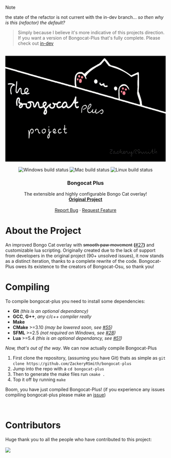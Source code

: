 <!-- TOP OF README ANCHOR -->
<a name="top"></a>

> [!NOTE]
the state of the refactor is not current with the in-dev branch... *so then why is this (refactor) the default?*

> Simply because I believe it's more indicative of this projects direction. If you want a version of Bongocat-Plus
that's fully complete. Please check out [in-dev](https://github.com/ZackeryRSmith/bongocat-plus/tree/in-dev)

<!-- PROJECT LOGO -->
<br/>
<div align="center">
  <a href="https://github.com/ZackeryRSmith/bongocat-plus/tree/refactor/cats/plus">
    <img src="./res/catbanner.gif" alt="logo" width="590" height="332">
  </a>

<!-- BUILD STATUS' -->
<p align="center">
  <img alt="Windows build status" src="https://img.shields.io/badge/Windows%20build-Passing-brightgreen?style=for-the-badge&logo=windows">
  <!--<img alt="Windows build status" src="https://img.shields.io/badge/Windows%20build-Testing-yellow?style=for-the-badge&logo=windows">-->
  <!--<img alt="Windows build status" src="https://img.shields.io/badge/Windows%20build-Failing-red?style=for-the-badge&logo=windows">-->
  <img alt="Mac build status" src="https://img.shields.io/badge/Mac%20build-Passing-brightgreen?style=for-the-badge&logo=apple">
  <!--<img alt="Mac build status" src="https://img.shields.io/badge/Mac%20build-Testing-yellow?style=for-the-badge&logo=apple">-->
  <!--<img alt="Mac build status" src="https://img.shields.io/badge/Mac%20build-Failing-red?style=for-the-badge&logo=apple">-->
  <img alt="Linux build status" src="https://img.shields.io/badge/Linux%20build-Passing-brightgreen?style=for-the-badge&logo=linux&logoColor=white">
  <!--<img alt="Linux build status" src="https://img.shields.io/badge/Linux%20build-Testing-yellow?style=for-the-badge&logo=linux&logoColor=white">-->
  <!--<img alt="Linux build status" src="https://img.shields.io/badge/Linux%20build-Failing-red?style=for-the-badge&logo=linux&logoColor=white">-->
</p>

<h3 align="center">Bongocat Plus</h3>
  <p align="center">
    The extensible and highly configurable Bongo Cat overlay!
    <br/>
    <a href="https://github.com/kuroni/bongocat-osu"><strong>Original Project</strong></a>
    <br/><br/>
    <a href="https://github.com/ZackeryRSmith/bongocat-plus/issues">Report Bug</a>
    ·
    <a href="https://github.com/ZackeryRSmith/bongocat-plus/issues">Request Feature</a>
  </p>
  
  
</div>

<!-- This section could be written a LOT better -->
# About the Project
An improved Bongo Cat overlay with ~~smooth paw movement~~ **(**[#27](https://github.com/ZackeryRSmith/bongocat-plus/issues/27)**)** and customizable lua scripting. Originally created due to the lack of support from developers in the original project (90+ unsolved issues), it now stands as a distinct iteration, thanks to a complete rewrite of the code. Bongocat-Plus owes its existence to the creators of Bongocat-Osu, so thank you!

# Compiling
To compile bongocat-plus you need to install some dependencies:

- **Git** *(this is an optional dependancy)*
- **GCC**, **G++**, *any c/c++ compiler really*
- **Make**
- **CMake** >=3.10 *(may be lowered soon, see [#55](https://github.com/ZackeryRSmith/bongocat-plus/issues/55))*
- **SFML** >=2.5 *(not required on Windows, see [#28](https://github.com/ZackeryRSmith/bongocat-plus/issues/28))*
- **Lua** >=5.4 *(this is an optional dependancy, see [#51](https://github.com/ZackeryRSmith/bongocat-plus/issues/51))*

*Now, that's out of the way*. We can now actually compile Bongocat-Plus

1. First clone the repository, (assuming you have Git) thats as simple as `git clone https://github.com/ZackeryRSmith/bongocat-plus`
2. Jump into the repo with a `cd bongocat-plus`
3. Then to generate the make files run `cmake .`
4. Top it off by running `make`

Boom, you have just compiled Bongocat-Plus! (if you experience any issues compiling bongocat-plus please make an [issue](https://github.com/ZackeryRSmith/bongocat-plus/issues))

<br />

# Contributors
Huge thank you to all the people who have contributed to this project:
<br /><br />
<a href="https://github.com/ZackeryRSmith/bongocat-plus/graphs/contributors">
  <img src="https://contrib.rocks/image?repo=ZackeryRSmith/bongocat-plus"/>
</a>
